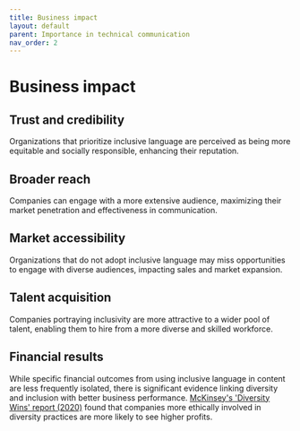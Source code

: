 ```yaml
---
title: Business impact
layout: default
parent: Importance in technical communication
nav_order: 2
---
```

# Business impact

## Trust and credibility

Organizations that prioritize inclusive language are perceived as being more equitable and socially responsible, enhancing their reputation.

## Broader reach

Companies can engage with a more extensive audience, maximizing their market penetration and effectiveness in communication.

## Market accessibility

Organizations that do not adopt inclusive language may miss opportunities to engage with diverse audiences, impacting sales and market expansion.

## Talent acquisition

Companies portraying inclusivity are more attractive to a wider pool of talent, enabling them to hire from a more diverse and skilled workforce.

## Financial results

While specific financial outcomes from using inclusive language in content are less frequently isolated, there is significant evidence linking diversity and inclusion with better business performance. [McKinsey's 'Diversity Wins' report (2020)](https://www.mckinsey.com/capabilities/people-and-organizational-performance/our-insights/diversity-wins-how-inclusion-matters) found that companies more ethically involved in diversity practices are more likely to see higher profits.
